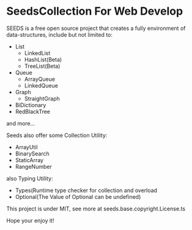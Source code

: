 # SeedsCollection For Web Develop

SEEDS is a free open source project that creates a fully environment of data-structures, include but not limited to:
 - List
   - LinkedList
   - HashList(Beta)
   - TreeList(Beta)
 - Queue
   - ArrayQueue
   - LinkedQueue
 - Graph
   - StraightGraph
 - BiDictionary
 - RedBlackTree

and more...

Seeds also offer some Collection Utility:
 - ArrayUtil
 - BinarySearch
 - StaticArray
 - RangeNumber

also Typing Utility:
 - Types(Runtime type checker for collection and overload
 - Optional(The Value of Optional can be undefined)

This project is under MIT, see more at seeds.base.copyright.License.ts

Hope your enjoy it!
